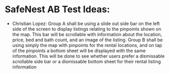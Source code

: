 # SafeNest AB Test Ideas:

- Christian Lopez: Group A shall be using a slide out side bar on the left side of the screen to display listings relating to the pinpoints shown on the map. This bar will be scrollable with
information about the location, price, bed and bath count, and an image of the listing. Group B shall be using simply the map with pinpoints for the rental locations, and on tap of the pinpoints
a bottom sheet will be displayed with the same information. This will be done to see whether users prefer a dismissable scrollable side bar or a dismissable bottom sheet for their rental listing
information
